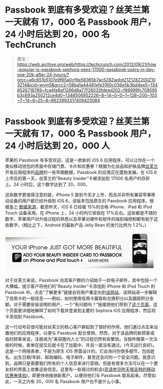 # Passbook 到底有多受欢迎？丝芙兰第一天就有 17，000 名 Passbook 用户，24 小时后达到 20，000 名 TechCrunch

> 原文：<https://web.archive.org/web/https://techcrunch.com/2012/09/21/how-popular-is-passbook-sephora-sees-17000-passbook-users-in-day-one-20k-after-24-hours/?grcc=a6c651b5107e9f65a0cf6e58365b7ac5Z8ZwdgtZ1Z128Z200Z103Z14&icid=wym5&grcc2=08ba1a44481efe3160c036e5b3bd4ee5~1348526718789~fca4fa8af1286d8a77f26033fdeed202~f86999fc709595b3c693a250212ce4d0~1348506952226~8~14~0~0~1~128~200~103~7~14~6~25~8~6623993317409423084>

# Passbook 到底有多受欢迎？丝芙兰第一天就有 17，000 名 Passbook 用户，24 小时后达到 20，000 人

苹果的 Passbook 有多受欢迎，这是一款新的 iOS 6 应用程序，可以让你在一个类似移动钱包的界面中存储门票、卡片和优惠券？根据为化妆品和护肤品牌[丝芙兰](https://web.archive.org/web/20221207005023/http://www.sephora.com/)开发应用程序的[品牌](https://web.archive.org/web/20221207005023/http://www.brandingbrand.com/)的一些早期数据，Passbook 的应用正在蓬勃发展。在 iOS 6 上市后的第一天，丝芙兰的“Beauty Insider”卡被添加到 17000 名用户的存折上。24 小时后，这个数字达到了 20，000。

这些数字更值得注意的是，iPhone 5 直到今天才上市，而且并非所有兼容苹果移动设备的用户都已经升级到 iOS 6，该版本包括原生的 Passbook 应用程序。根据[多个](https://web.archive.org/web/20221207005023/https://beta.techcrunch.com/2012/09/20/chartboost-15-ios-6-adoption-rate-confirmed-highest-among-iphone-owners-at-17-in-24-hours/) [数据来源](https://web.archive.org/web/20221207005023/https://beta.techcrunch.com/2012/09/20/ios-6-already-on-15-of-device-24-hours-after-release/)，截至昨天，iOS 6 已经被 15%的合格 iPhone、iPad 和 iPod Touch 设备采用。在 iPhone 上，24 小时内它徘徊在 17%左右。这些都是不错的数字，苹果用户对升级过程的熟悉以及苹果对硬件和软件的端到端控制都有助于这些数字。(相比之下，Android 的最新产品 Jelly Bean 的发行比例为 1.2%。)

[![](img/b747b725143a4c3ac78cf24913c83093.png "sephora-iphone")](https://web.archive.org/web/20221207005023/https://beta.techcrunch.com/2012/09/21/how-popular-is-passbook-sephora-sees-17000-passbook-users-in-day-one-20k-after-24-hours/sephora-iphone/)

对于丝芙兰来说，Passbook 向其客户群的介绍始于一封电子邮件，其中包括一个大横幅，提示客户将他们的“Beauty Insider”卡添加到 iPhone 和 iPod Touch 的 Passbook 中。点击“了解更多”链接会将用户重定向到[该网站](https://web.archive.org/web/20221207005023/http://theglossy.sephora.com/articles/44?om_mmc=ret-us%2Bnews1%2B20120919%2Bskinbag%2Bvib-ban-banpassbookglsylpg&emtc=us%2Bnews1%2B20120919%2Bskinbag%2Bvib&ematg=1517650029&dcid=501916:22513759442:35079740)，该网站进一步解释了信用卡的一般信息——例如，如何使用信用卡赢取和兑换积分以及跟踪积分余额。对于需要安装说明的用户，一个“有问题吗？”链接把他们带到了[这个页面](https://web.archive.org/web/20221207005023/http://community.sephora.com/t5/Customer-Support/Beauty-Insider-Card-in-Passbook-for-iPhone/td-p/373239?om_mmc=oth_tum)，这个页面更详细地解释了如何下载并登录到主要的 Sephora iOS 应用程序，然后将卡添加到 Passbook。

这一行动号召很可能对丝芙兰的核心客户群起到了很好的作用，他们通过点击来设置他们的应用程序，以便与 Passbook 配合使用。然而，对于该品牌的新顾客或临时顾客来说，注册成为“美容圈内人士”的过程仍然有些繁琐。当我昨晚第一次注册的时候，表单在提交后就卡在了加载中，并且一直没有通过。(今天运行良好)。这是一个网络表单，不是为原生 iOS 界面设计的。它会询问你很多细节，包括姓名、出生日期/年龄、邮政编码、电子邮件，甚至还会问你一个安全问题。我意识到，品牌只是需要我们所有的个人信息来进行营销，但是有很多方法可以在一个更友好的界面上收集这些信息。这里有一些错过的机会([另请参见昨天塔吉特的移动优惠券体验](https://web.archive.org/web/20221207005023/https://beta.techcrunch.com/2012/09/20/the-beginnings-of-a-usable-mobile-wallet-target-brings-mobile-coupons-to-apples-passbook/))，即更快地接纳新客户，以便将他们与 Passbook 联系起来。尽管如此，一天之内有 20，000 名 Passbook 用户也不是什么小事。